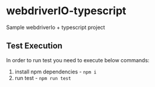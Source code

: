 # webdriverIO-typescript
Sample webdriverIo + typescript project

## Test Execution
In order to run test you need to execute below commands:
 1. install npm dependencies - ``npm i``
 2. run test - ``npm run test``